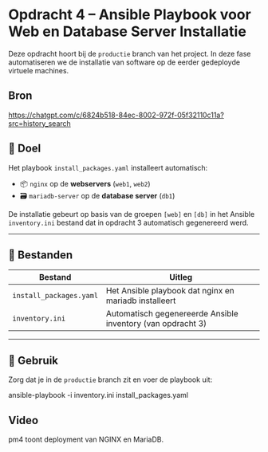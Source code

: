 # Opdracht 4 – Ansible Playbook voor Web en Database Server Installatie

Deze opdracht hoort bij de `productie` branch van het project. In deze fase automatiseren we de installatie van software op de eerder gedeployde virtuele machines.

## Bron

https://chatgpt.com/c/6824b518-84ec-8002-972f-05f32110c11a?src=history_search


## 🔧 Doel

Het playbook `install_packages.yaml` installeert automatisch:
- 📦 `nginx` op de **webservers** (`web1`, `web2`)
- 🗃️ `mariadb-server` op de **database server** (`db1`)

De installatie gebeurt op basis van de groepen `[web]` en `[db]` in het Ansible `inventory.ini` bestand dat in opdracht 3 automatisch gegenereerd werd.

---

## 📁 Bestanden

| Bestand                | Uitleg                                                             |
|------------------------|--------------------------------------------------------------------|
| `install_packages.yaml` | Het Ansible playbook dat nginx en mariadb installeert            |
| `inventory.ini`        | Automatisch gegenereerde Ansible inventory (van opdracht 3)       |

---

## 🚀 Gebruik

Zorg dat je in de `productie` branch zit en voer de playbook uit:

ansible-playbook -i inventory.ini install_packages.yaml

## Video

pm4 toont deployment van NGINX en MariaDB.
